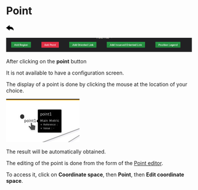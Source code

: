 
# Point
[![](../../screenshots/other/Go-back.png)](README.md)



![menu](../../screenshots/panel/point.jpg)




After clicking on the **point** button



It is not available to have a configuration screen.

The display of a point is done by clicking the mouse at the location of your choice. 


![menu](../../screenshots/panel/point-view.jpg)


The result will be automatically obtained.

The editing of the point is done from the form of the [Point editor](../editor/coordinates-space-point.md). 

To access it, click on **Coordinate space**, then **Point**, then **Edit coordinate space**.
